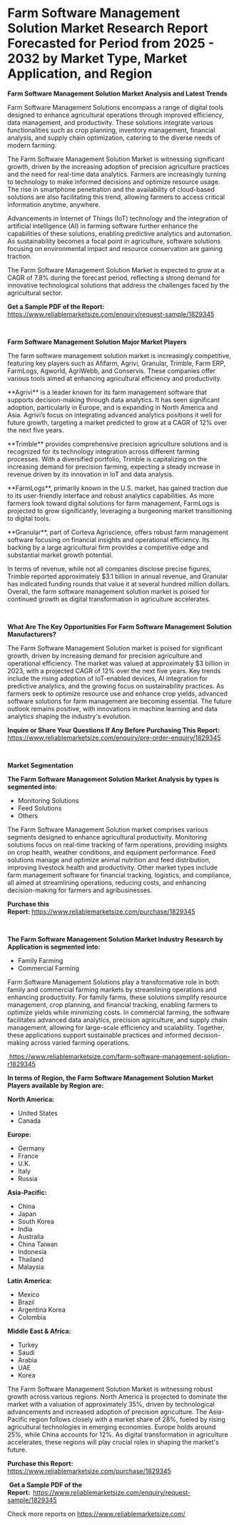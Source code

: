 <p><h1>Farm Software Management Solution Market Research Report Forecasted for Period from 2025 -  2032 by Market Type, Market Application, and Region</h1></p><p><strong>Farm Software Management Solution Market Analysis and Latest Trends</strong></p>
<p><p>Farm Software Management Solutions encompass a range of digital tools designed to enhance agricultural operations through improved efficiency, data management, and productivity. These solutions integrate various functionalities such as crop planning, inventory management, financial analysis, and supply chain optimization, catering to the diverse needs of modern farming.</p><p>The Farm Software Management Solution Market is witnessing significant growth, driven by the increasing adoption of precision agriculture practices and the need for real-time data analytics. Farmers are increasingly turning to technology to make informed decisions and optimize resource usage. The rise in smartphone penetration and the availability of cloud-based solutions are also facilitating this trend, allowing farmers to access critical information anytime, anywhere.</p><p>Advancements in Internet of Things (IoT) technology and the integration of artificial intelligence (AI) in farming software further enhance the capabilities of these solutions, enabling predictive analytics and automation. As sustainability becomes a focal point in agriculture, software solutions focusing on environmental impact and resource conservation are gaining traction.</p><p>The Farm Software Management Solution Market is expected to grow at a CAGR of 7.8% during the forecast period, reflecting a strong demand for innovative technological solutions that address the challenges faced by the agricultural sector.</p></p>
<p><strong>Get a Sample PDF of the Report:&nbsp;</strong> <a href="https://www.reliablemarketsize.com/enquiry/request-sample/1829345?utm_campaign=2996&utm_medium=2&utm_source=Github&utm_content=ia&utm_term=26032025&utm_id=farm-software-management-solution">https://www.reliablemarketsize.com/enquiry/request-sample/1829345</a></p>
<p>&nbsp;</p>
<p><strong>Farm Software Management Solution Major Market Players</strong></p>
<p><p>The farm software management solution market is increasingly competitive, featuring key players such as Afifarm, Agrivi, Granular, Trimble, Farm ERP, FarmLogs, Agworld, AgriWebb, and Conservis. These companies offer various tools aimed at enhancing agricultural efficiency and productivity.</p><p>**Agrivi** is a leader known for its farm management software that supports decision-making through data analytics. It has seen significant adoption, particularly in Europe, and is expanding in North America and Asia. Agrivi’s focus on integrating advanced analytics positions it well for future growth, targeting a market predicted to grow at a CAGR of 12% over the next five years.</p><p>**Trimble** provides comprehensive precision agriculture solutions and is recognized for its technology integration across different farming processes. With a diversified portfolio, Trimble is capitalizing on the increasing demand for precision farming, expecting a steady increase in revenue driven by its innovation in IoT and data analysis.</p><p>**FarmLogs**, primarily known in the U.S. market, has gained traction due to its user-friendly interface and robust analytics capabilities. As more farmers look toward digital solutions for farm management, FarmLogs is projected to grow significantly, leveraging a burgeoning market transitioning to digital tools.</p><p>**Granular**, part of Corteva Agriscience, offers robust farm management software focusing on financial insights and operational efficiency. Its backing by a large agricultural firm provides a competitive edge and substantial market growth potential.</p><p>In terms of revenue, while not all companies disclose precise figures, Trimble reported approximately $3.1 billion in annual revenue, and Granular has indicated funding rounds that value it at several hundred million dollars. Overall, the farm software management solution market is poised for continued growth as digital transformation in agriculture accelerates.</p></p>
<p>&nbsp;</p>
<p><strong>What Are The Key Opportunities For Farm Software Management Solution Manufacturers?</strong></p>
<p><p>The Farm Software Management Solution market is poised for significant growth, driven by increasing demand for precision agriculture and operational efficiency. The market was valued at approximately $3 billion in 2023, with a projected CAGR of 12% over the next five years. Key trends include the rising adoption of IoT-enabled devices, AI integration for predictive analytics, and the growing focus on sustainability practices. As farmers seek to optimize resource use and enhance crop yields, advanced software solutions for farm management are becoming essential. The future outlook remains positive, with innovations in machine learning and data analytics shaping the industry's evolution.</p></p>
<p><strong>Inquire or Share Your Questions If Any Before Purchasing This Report:</strong> <a href="https://www.reliablemarketsize.com/enquiry/pre-order-enquiry/1829345?utm_campaign=2996&utm_medium=2&utm_source=Github&utm_content=ia&utm_term=26032025&utm_id=farm-software-management-solution">https://www.reliablemarketsize.com/enquiry/pre-order-enquiry/1829345</a></p>
<p>&nbsp;</p>
<p><strong>Market Segmentation</strong></p>
<p><strong>The Farm Software Management Solution Market Analysis by types is segmented into:</strong></p>
<p><ul><li>Monitoring Solutions</li><li>Feed Solutions</li><li>Others</li></ul></p>
<p><p>The Farm Software Management Solution market comprises various segments designed to enhance agricultural productivity. Monitoring solutions focus on real-time tracking of farm operations, providing insights on crop health, weather conditions, and equipment performance. Feed solutions manage and optimize animal nutrition and feed distribution, improving livestock health and productivity. Other market types include farm management software for financial tracking, logistics, and compliance, all aimed at streamlining operations, reducing costs, and enhancing decision-making for farmers and agribusinesses.</p></p>
<p><strong>Purchase this Report:&nbsp;</strong><a href="https://www.reliablemarketsize.com/purchase/1829345?utm_campaign=2996&utm_medium=2&utm_source=Github&utm_content=ia&utm_term=26032025&utm_id=farm-software-management-solution">https://www.reliablemarketsize.com/purchase/1829345</a></p>
<p>&nbsp;</p>
<p><strong>The Farm Software Management Solution Market Industry Research by Application is segmented into:</strong></p>
<p><ul><li>Family Farming</li><li>Commercial Farming</li></ul></p>
<p><p>Farm Software Management Solutions play a transformative role in both family and commercial farming markets by streamlining operations and enhancing productivity. For family farms, these solutions simplify resource management, crop planning, and financial tracking, enabling farmers to optimize yields while minimizing costs. In commercial farming, the software facilitates advanced data analytics, precision agriculture, and supply chain management, allowing for large-scale efficiency and scalability. Together, these applications support sustainable practices and informed decision-making across varied farming operations.</p></p>
<p><a href="https://www.reliablemarketsize.com/farm-software-management-solution-r1829345?utm_campaign=2996&utm_medium=2&utm_source=Github&utm_content=ia&utm_term=26032025&utm_id=farm-software-management-solution">&nbsp;https://www.reliablemarketsize.com/farm-software-management-solution-r1829345</a></p>
<p><strong>In terms of Region, the Farm Software Management Solution Market Players available by Region are:</strong></p>
<p>
    <p> <strong> North America: </strong>
        <ul>
            <li>United States</li>
            <li>Canada</li>
        </ul>
        </p> 
    <p> <strong> Europe: </strong>
        <ul>
            <li>Germany</li>
            <li>France</li>
            <li>U.K.</li>
            <li>Italy</li>
            <li>Russia</li>
        </ul>
        </p> 
    <p> <strong> Asia-Pacific: </strong>
        <ul>
            <li>China</li>
            <li>Japan</li>
            <li>South Korea</li>
            <li>India</li>
            <li>Australia</li>
            <li>China Taiwan</li>
            <li>Indonesia</li>
            <li>Thailand</li>
            <li>Malaysia</li>
        </ul>
        </p> 
    <p> <strong> Latin America: </strong>
        <ul>
            <li>Mexico</li>
            <li>Brazil</li>
            <li>Argentina Korea</li>
            <li>Colombia</li>
        </ul>
        </p> 
    <p> <strong> Middle East & Africa: </strong>
        <ul>
            <li>Turkey</li>
            <li>Saudi</li>
            <li>Arabia</li>
            <li>UAE</li>
            <li>Korea</li>
        </ul>
    </p>
    </p>
<p><p>The Farm Software Management Solution Market is witnessing robust growth across various regions. North America is projected to dominate the market with a valuation of approximately 35%, driven by technological advancements and increased adoption of precision agriculture. The Asia-Pacific region follows closely with a market share of 28%, fueled by rising agricultural technologies in emerging economies. Europe holds around 25%, while China accounts for 12%. As digital transformation in agriculture accelerates, these regions will play crucial roles in shaping the market's future.</p></p>
<p><strong>Purchase this Report: </strong><a href="https://www.reliablemarketsize.com/purchase/1829345?utm_campaign=2996&utm_medium=2&utm_source=Github&utm_content=ia&utm_term=26032025&utm_id=farm-software-management-solution">https://www.reliablemarketsize.com/purchase/1829345</a></p>
<p>&nbsp;<strong>Get a Sample PDF of the Report:&nbsp;&nbsp;</strong><a href="https://www.reliablemarketsize.com/enquiry/request-sample/1829345?utm_campaign=2996&utm_medium=2&utm_source=Github&utm_content=ia&utm_term=26032025&utm_id=farm-software-management-solution">https://www.reliablemarketsize.com/enquiry/request-sample/1829345</a></p>
<p><strong></strong></p>
<p>Check more reports on <a href="https://www.reliablemarketsize.com/?utm_campaign=2996&utm_medium=2&utm_source=Github&utm_content=ia&utm_term=26032025&utm_id=farm-software-management-solution">https://www.reliablemarketsize.com/</a></p>